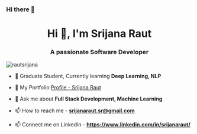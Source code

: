 ### Hi there 👋

<h1 align="center">Hi 👋, I'm Srijana Raut</h1>
<h3 align="center">A passionate Software Developer</h3>

<p align="left"> <img src="https://komarev.com/ghpvc/?username=rautsrijana" alt="rautsrijana" /> </p>

- 🌱 Graduate Student, Currently learning **Deep Learning, NLP**

- 📝 My Portfolio  [Profile - Srijana Raut](https://rautsrijana.github.io/My-Profile/about.html)

- 💬 Ask me about **Full Stack Development, Machine Learning**

- 📫 How to reach me  - **srijanaraut.sr@gmail.com**

- 📫 Connect me on Linkedin - **https://www.linkedin.com/in/srijanaraut/**


